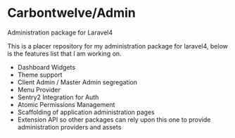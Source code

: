 Carbontwelve/Admin
=====

Administration package for Laravel4


This is a placer repository for my administration package for laravel4, below is the features list that I am working on.

  + Dashboard Widgets
  + Theme support
  + Client Admin / Master Admin segregation
  + Menu Provider
  + Sentry2 Integration for Auth
  + Atomic Permissions Management
  + Scaffolding of application administration pages
  + Extension API so other packages can rely upon this one to provide administration providers and assets
